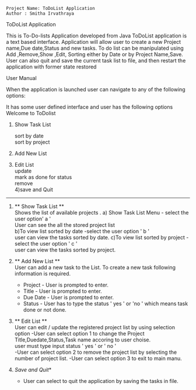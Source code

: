

    Project Name: ToDoList Application            
    Author : Smitha Irvathraya

ToDoList Application       

This is To-Do-lists Application developed from Java
ToDoList application is a text based interface.
Application will allow user to create a new Project name,Due date,Status and new tasks.
To do list can be manipulated using Add ,Remove,Show ,Edit, Sorting either by Date or by Project Name,Save.
User can also quit and save the current task list to file, and then restart the application with former state restored

User Manual

 When the application is launched user can navigate to any of the following options:

It has some user defined interface and user has the following options
Welcome to ToDolist
1)  Show Task List  

    sort by date  
    sort by project
2) Add New List
3) Edit List   
    update    
    mark as done for status    
    remove    
 4)save and Quit
  ----------------------------

1) **  Show Task List **  
   Shows the list of available projects .
        a) Show Task List Menu - select the user option' a '      
           User can see the all the stored project list     
        b)To view list sorted by date -select the user option  ' b '    
         user can view the tasks sorted by date.
        c)To view list sorted by project -select the user option ' c '    
         user can view the tasks sorted by project.
         
2) ** Add New List **      
   User can add a new task to the List. To create a new task following information is required.
      - Project - User is prompted to enter.
      - Title - User is prompted to enter.
      - Due Date - User is prompted to enter.
      - Status - User has to type the status ' yes ' or 'no ' which means task done or not done.

3) ** Edit List **     
      User can edit / update the registered project list by using selection option
         -User can select option 1 to change the Project Title,Duedate,Status,Task name accoring to user choise.   
              user must type input status  ' yes '  or    ' no '     
        -User can select option 2 to  remove the  project list  by selecting the number of project list.
        -User can select option 3 to exit to main manu.
4) *Save and Quit**
      * User can select to quit the application by saving the tasks in file.

 
